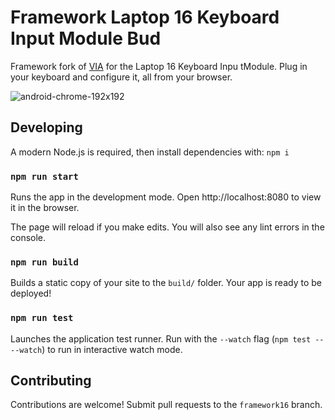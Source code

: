 # Framework Laptop 16 Keyboard Input Module Bud

Framework fork of [VIA](https://www.caniusevia.com/) for the Laptop 16 Keyboard Inpu tModule. Plug in your keyboard and configure it, all from your browser.

![android-chrome-192x192](https://user-images.githubusercontent.com/1714072/222621960-ddfb8ee6-a486-4c66-8852-b204ba7c807b.png)

## Developing

A modern Node.js is required, then install dependencies with: `npm i`

### `npm run start`

Runs the app in the development mode.
Open http://localhost:8080 to view it in the browser.

The page will reload if you make edits.
You will also see any lint errors in the console.

### `npm run build`

Builds a static copy of your site to the `build/` folder.
Your app is ready to be deployed!

### `npm run test`

Launches the application test runner.
Run with the `--watch` flag (`npm test -- --watch`) to run in interactive watch mode.

## Contributing

Contributions are welcome! Submit pull requests to the `framework16` branch.
